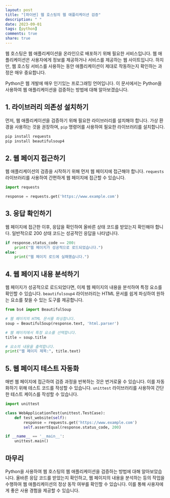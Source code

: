 ```yaml
---
layout: post
title: "[파이썬] 웹 호스팅의 웹 애플리케이션 검증"
description: " "
date: 2023-09-01
tags: [python]
comments: true
share: true
---
```


웹 호스팅은 웹 애플리케이션을 온라인으로 배포하기 위해 필요한 서비스입니다. 웹 애플리케이션은 사용자에게 정보를 제공하거나 서비스를 제공하는 웹 사이트입니다. 하지만, 웹 호스팅 서비스를 사용하는 동안 애플리케이션이 제대로 작동하는지 확인하는 과정은 매우 중요합니다.

Python은 웹 개발에 매우 인기있는 프로그래밍 언어입니다. 이 문서에서는 Python을 사용하여 웹 애플리케이션을 검증하는 방법에 대해 알아보겠습니다.

## 1. 라이브러리 의존성 설치하기

먼저, 웹 애플리케이션을 검증하기 위해 필요한 라이브러리를 설치해야 합니다. 가상 환경을 사용하는 것을 권장하며, `pip` 명령어를 사용하여 필요한 라이브러리를 설치합니다.

```python
pip install requests
pip install beautifulsoup4
```

## 2. 웹 페이지 접근하기

웹 애플리케이션의 검증을 시작하기 위해 먼저 웹 페이지에 접근해야 합니다. `requests` 라이브러리를 사용하여 간편하게 웹 페이지에 접근할 수 있습니다.

```python
import requests

response = requests.get('https://www.example.com')
```

## 3. 응답 확인하기

웹 페이지에 접근한 이후, 응답을 확인하여 올바른 상태 코드를 받았는지 확인해야 합니다. 일반적으로 200 상태 코드는 성공적인 응답을 나타냅니다. 

```python
if response.status_code == 200:
    print("웹 페이지가 성공적으로 로드되었습니다.")
else:
    print("웹 페이지 로드에 실패했습니다.")
```

## 4. 웹 페이지 내용 분석하기

웹 페이지가 성공적으로 로드되었다면, 이제 웹 페이지의 내용을 분석하여 특정 요소를 확인할 수 있습니다. `beautifulsoup4` 라이브러리는 HTML 문서를 쉽게 파싱하여 원하는 요소를 찾을 수 있는 도구를 제공합니다.

```python
from bs4 import BeautifulSoup

# 웹 페이지의 HTML 문서를 파싱합니다.
soup = BeautifulSoup(response.text, 'html.parser')

# 웹 페이지에서 특정 요소를 선택합니다.
title = soup.title

# 요소의 내용을 출력합니다.
print("웹 페이지 제목:", title.text)
```

## 5. 웹 페이지 테스트 자동화

매번 웹 페이지에 접근하여 검증 과정을 반복하는 것은 번거로울 수 있습니다. 이를 자동화하기 위해 테스트 코드를 작성할 수 있습니다. `unittest` 라이브러리를 사용하여 간단한 테스트 케이스를 작성할 수 있습니다.

```python
import unittest

class WebApplicationTest(unittest.TestCase):
    def test_website(self):
        response = requests.get('https://www.example.com')
        self.assertEqual(response.status_code, 200)

if __name__ == '__main__':
    unittest.main()
```

## 마무리

Python을 사용하여 웹 호스팅의 웹 애플리케이션을 검증하는 방법에 대해 알아보았습니다. 올바른 응답 코드를 받았는지 확인하고, 웹 페이지의 내용을 분석하는 등의 작업을 수행하여 웹 애플리케이션의 정상 동작 여부를 확인할 수 있습니다. 이를 통해 사용자에게 좋은 사용 경험을 제공할 수 있습니다.